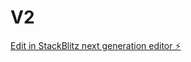 # V2

[Edit in StackBlitz next generation editor ⚡️](https://stackblitz.com/~/github.com/ApophisIA/V2)